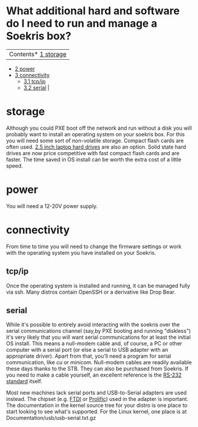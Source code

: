 # What additional hard and software do I need to run and manage a Soekris box?

|  |
| --- |
| Contents* [1 storage](What_additional_hard_and_software_do_I_need_to_run_and_manage_a_Soekris_box.md#storage)
* [2 power](What_additional_hard_and_software_do_I_need_to_run_and_manage_a_Soekris_box.md#power)
* [3 connectivity](What_additional_hard_and_software_do_I_need_to_run_and_manage_a_Soekris_box.md#connectivity)
	+ [3.1 tcp/ip](What_additional_hard_and_software_do_I_need_to_run_and_manage_a_Soekris_box.md#tcp.2Fip)
	+ [3.2 serial](What_additional_hard_and_software_do_I_need_to_run_and_manage_a_Soekris_box.md#serial)
 |

# storage

Although you could PXE boot off the network and run without a disk you will probably want to install an operating system on your soekris box. For this you will need some sort of non-volatile storage. Compact flash cards are often used. [2.5 inch laptop hard drives](What_2.5_hard_drives_are_suitable.md "What 2.5\" hard drives are suitable") are also an option. Solid state hard drives are now price competitive with fast compact flash cards and are faster. The time saved in OS install can be worth the extra cost of a little speed.

# power

You will need a 12-20V power supply. 

# connectivity

From time to time you will need to change the firmware settings or work with the operating system you have installed on your Soekris.

## tcp/ip

Once the operating system is installed and running, it can be managed fully via ssh. Many distros contain OpenSSH or a derivative like Drop Bear.

## serial

While it's possible to entirely avoid interacting with the soekris over the serial communications channel (say,by PXE booting and running "diskless") it's very likely that you will want serial communications for at least the initial OS install. This means a null-modem cable and, of course, a PC or other computer with a serial port (or else a serial to USB adapter with an appropriate driver). Apart from that, you'll need a program for serial communication, like *cu* or *minicom*. Null-modem cables are readily available these days thanks to the STB. They can also be purchased from Soekris. If you need to make a cable yourself, an excellent reference is the [RS-232 standard](https://web.archive.org/web/20180610231730/http://www.camiresearch.com/Data_Com_Basics/RS232_standard.html "http://www.camiresearch.com/Data_Com_Basics/RS232_standard.html") itself.

Most new machines lack serial ports and USB-to-Serial adapters are used instead. The chipset (e.g. [FTDI](https://web.archive.org/web/20180610231730/http://www.ftdichip.com/FTProducts.htm "http://www.ftdichip.com/FTProducts.htm") or [Prolific](https://web.archive.org/web/20180610231730/http://www.prolific.com.tw/eng/downloads.asp?id=31 "http://www.prolific.com.tw/eng/downloads.asp?id=31")) used in the adapter is important. The documentation in the kernel source tree for your distro is one place to start looking to see what's supported. For the Linux kernel, one place is at Documentation/usb/usb-serial.txt.gz
